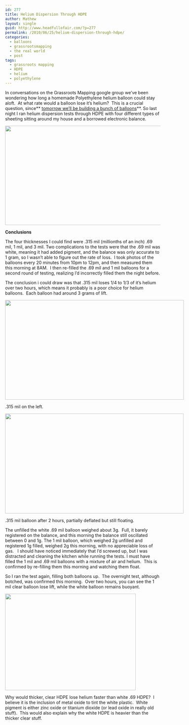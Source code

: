 ```yaml
---
id: 277
title: Helium Dispersion Through HDPE
author: Mathew
layout: single
guid: http://www.headfullofair.com/?p=277
permalink: /2010/06/25/helium-dispersion-through-hdpe/
categories:
  - balloons
  - grassrootsmapping
  - the real world
  - post
tags:
  - grassroots mapping
  - HDPE
  - helium
  - polyethylene
---
```

In conversations on the Grassroots Mapping google group we&#8217;ve been wondering how long a homemade Polyethylene helium balloon could stay aloft.  At what rate would a balloon lose it&#8217;s helium?  This is a crucial question, since** [tomorrow we&#8217;ll be building a bunch of balloons][1]**. So last night I ran helium dispersion tests through HDPE with four different types of sheeting sitting around my house and a borrowed electronic balance.

[<img class="alignnone size-full wp-image-278" title="balloons2" src="http://www.headfullofair.com/wp-content/uploads/2010/06/balloons2.png" alt="" width="577" height="322" />][2]

**Conclusions**

The four thicknesses I could find were .315 mil (millionths of an inch) .69 mil, 1 mil, and 3 mil. Two complications to the tests were that the .69 mil was white, meaning it had added pigment, and the balance was only accurate to 1 gram, so I wasn&#8217;t able to figure out the rate of loss.  I took photos of the balloons every 20 minutes from 10pm to 12pm, and then measured them this morning at 8AM.  I then re-filled the .69 mil and 1 mil balloons for a second round of testing, realizing I&#8217;d incorrectly filled them the night before.

The conclusion i could draw was that .315 mil loses 1/4 to 1/3 of it&#8217;s helium over two hours, which means it probably is a poor choice for helium balloons.  Each balloon had around 3 grams of lift.

<div id="attachment_279" style="width: 589px" class="wp-caption alignnone">
  <a href="http://www.headfullofair.com/wp-content/uploads/2010/06/balloons3.png"><img class="size-full wp-image-279" title="balloons3" src="http://www.headfullofair.com/wp-content/uploads/2010/06/balloons3.png" alt="" width="579" height="323" /></a>
  
  <p class="wp-caption-text">
    .315 mil on the left.
  </p>
</div>

<div id="attachment_280" style="width: 588px" class="wp-caption alignnone">
  <a href="http://www.headfullofair.com/wp-content/uploads/2010/06/balloons4.png"><img class="size-full wp-image-280" title="balloons4" src="http://www.headfullofair.com/wp-content/uploads/2010/06/balloons4.png" alt="" width="578" height="324" /></a>
  
  <p class="wp-caption-text">
    .315 mil balloon after 2 hours, partially deflated but still floating.
  </p>
</div>

The unfilled the white .69 mil balloon weighed about 3g.  Full, it barely registered on the balance, and this morning the balance still oscillated between 0 and 1g. The 1 mil balloon, which weighed 2g unfilled and registered 1g filled, weighed 2g this morning, with no appreciable loss of gas.   I should have noticed immediately that I&#8217;d screwed up, but I was distracted and cleaning the kitchen while running the tests. I must have filled the 1 mil and .69 mil balloons with a mixture of air and helium.  This is confirmed by re-filling them this morning and watching them float.

So I ran the test again, filling both balloons up.  The overnight test, although botched, was confirmed this morning.  Over two hours, you can see the 1 mil clear balloon lose lift, while the white balloon remains buoyant.

[<img class="alignnone size-full wp-image-288" title=".69 mil white hdpe vs 1 mil clear" src="http://www.headfullofair.com/wp-content/uploads/2010/06/test_anim.gif" alt="" width="423" height="313" />][3]

Why would thicker, clear HDPE lose helium faster than white .69 HDPE?  I believe it is the inclusion of metal oxide to tint the white plastic.  White pigment is either zinc oxide or titanium dioxide (or lead oxide in really old stuff).  This would also explain why the white HDPE is heavier than the thicker clear stuff.

 [1]: http://www.headfullofair.com/2010/06/20/grassroots-mapping-gallery-homeland-626/
 [2]: http://www.headfullofair.com/wp-content/uploads/2010/06/balloons2.png
 [3]: http://www.headfullofair.com/wp-content/uploads/2010/06/test_anim.gif